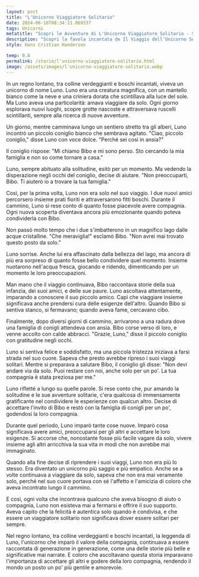 ```yaml
---
layout: post
title: "L'Unicorno Viaggiatore Solitario"
date: 2024-06-16T08:34:11.869337
tags: Unicorni
metatitle: "Scopri le Avventure di L'Unicorno Viaggiatore Solitario - Storie per Bambini"
description: "Scopri la favola incantata de Il Viaggio dell'Unicorno Solitario. Segui Luno, un magico unicorno, nel suo viaggio di scoperta e amicizia. Una storia emozionante che insegna il valore della compagnia e dell'amicizia. Ideale per i più piccoli!"
style: Hans Cristian Handersen

temp: 0.8
permalink: /storie/l'unicorno-viaggiatore-solitario.html
image: /assets/images/l'unicorno-viaggiatore-solitario.webp
---
```

In un regno lontano, tra colline verdeggianti e boschi incantati, viveva un unicorno di nome Luno. Luno era una creatura magnifica, con un mantello bianco come la neve e una criniera dorata che scintillava alla luce del sole. Ma Luno aveva una particolarità: amava viaggiare da solo. Ogni giorno esplorava nuovi luoghi, scopre grotte nascoste e attraversava ruscelli scintillanti, sempre alla ricerca di nuove avventure.

Un giorno, mentre camminava lungo un sentiero stretto tra gli alberi, Luno incontrò un piccolo coniglio bianco che sembrava agitato. "Ciao, piccolo coniglio," disse Luno con voce dolce. "Perché sei così in ansia?"

Il coniglio rispose: "Mi chiamo Bibo e mi sono perso. Sto cercando la mia famiglia e non so come tornare a casa."

Luno, sempre abituato alla solitudine, esitò per un momento. Ma vedendo la disperazione negli occhi del coniglio, decise di aiutare. "Non preoccuparti, Bibo. Ti aiuterò io a trovare la tua famiglia."

Così, per la prima volta, Luno non era solo nel suo viaggio. I due nuovi amici percorsero insieme prati fioriti e attraversarono fitti boschi. Durante il cammino, Luno si rese conto di quanto fosse piacevole avere compagnia. Ogni nuova scoperta diventava ancora più emozionante quando poteva condividerla con Bibo. 

Non passò molto tempo che i due s'imbatterono in un magnifico lago dalle acque cristalline. "Che meraviglia!" esclamò Bibo. "Non avrei mai trovato questo posto da solo."

Luno sorrise. Anche lui era affascinato dalla bellezza del lago, ma ancora di più era sorpreso di quanto fosse bello condividere quel momento. Insieme nuotarono nell'acqua fresca, giocando e ridendo, dimenticando per un momento le loro preoccupazioni.

Man mano che il viaggio continuava, Bibo raccontava storie della sua infanzia, dei suoi amici, e delle sue paure. Luno ascoltava attentamente, imparando a conoscere il suo piccolo amico. Capì che viaggiare insieme significava anche prendersi cura delle esigenze dell'altro. Quando Bibo si sentiva stanco, si fermavano; quando aveva fame, cercavano cibo.

Finalmente, dopo diversi giorni di cammino, arrivarono a una radura dove una famiglia di conigli attendeva con ansia. Bibo corse verso di loro, e venne accolto con calde abbracci. "Grazie, Luno," disse il piccolo coniglio con gratitudine negli occhi.

Luno si sentiva felice e soddisfatto, ma una piccola tristezza iniziava a farsi strada nel suo cuore. Sapeva che presto avrebbe ripreso i suoi viaggi solitari. Mentre si preparava a salutare Bibo, il coniglio gli disse: "Non devi andare via da solo. Puoi restare con noi, anche solo per un po'. La tua compagnia è stata preziosa per me."

Luno rifletté a lungo su quelle parole. Si rese conto che, pur amando la solitudine e le sue avventure solitarie, c'era qualcosa di immensamente gratificante nel condividere le esperienze con qualcun altro. Decise di accettare l'invito di Bibo e restò con la famiglia di conigli per un po', godendosi la loro compagnia.

Durante quel periodo, Luno imparò tante cose nuove. Imparò cosa significava avere amici, preoccuparsi per gli altri e accettare le loro esigenze. Si accorse che, nonostante fosse più facile vagare da solo, vivere insieme agli altri arricchiva la sua vita in modi che non avrebbe mai immaginato.

Quando alla fine decise di riprendere i suoi viaggi, Luno non era più lo stesso. Era diventato un unicorno più saggio e più empatico. Anche se a volte continuava a viaggiare da solo, sapeva che non era mai veramente solo, perché nel suo cuore portava con sé l'affetto e l'amicizia di coloro che aveva incontrato lungo il cammino.

E così, ogni volta che incontrava qualcuno che aveva bisogno di aiuto o compagnia, Luno non esisteva mai a fermarsi e offrire il suo supporto. Aveva capito che la felicità è autentica solo quando è condivisa, e che essere un viaggiatore solitario non significava dover essere solitari per sempre.

Nel regno lontano, tra colline verdeggianti e boschi incantati, la leggenda di Luno, l'unicorno che imparò il valore della compagnia, continuava a essere raccontata di generazione in generazione, come una delle storie più belle e significative mai narrate. E coloro che ascoltavano questa storia imparavano l'importanza di accettare gli altri e godere della loro compagnia, rendendo il mondo un posto un po' più gentile e amorevole.

        